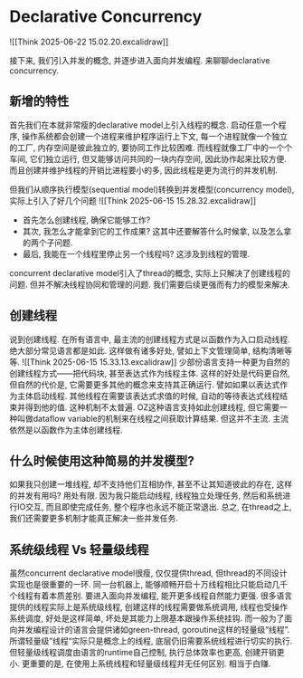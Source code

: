 # Declarative Concurrency

![[Think 2025-06-22 15.02.20.excalidraw]]

接下来, 我们引入并发的概念, 并逐步进入面向并发编程. 来聊聊declarative concurrency.

## 新增的特性

首先我们在本就非常瘦的declarative model上引入线程的概念.
启动任意一个程序, 操作系统都会创建一个进程来维护程序运行上下文, 每一个进程就像一个独立的工厂, 内存空间是彼此独立的, 要协同工作比较困难. 而线程就像工厂中的一个个车间, 它们独立运行, 但又能够访问共同的一块内存空间, 因此协作起来比较方便. 而且创建并维护线程的开销比进程要小的多, 因此线程是更为流行的并发机制.

但我们从顺序执行模型(sequential model)转换到并发模型(concurrency model), 实际上引入了好几个问题
![[Think 2025-06-15 15.28.32.excalidraw]]

- 首先怎么创建线程, 确保它能够工作?
- 其次, 我怎么才能拿到它的工作成果? 这其中还要解答什么时候拿, 以及怎么拿的两个子问题.
- 最后, 我能在一个线程里停止另一个线程吗? 这涉及到线程的管理.

concurrent declarative model引入了thread的概念, 实际上只解决了创建线程的问题. 但并不解决线程协同和管理的问题. 我们需要后续更强而有力的模型来解决.

## 创建线程

说到创建线程. 在所有语言中, 最主流的创建线程方式是以函数作为入口启动线程. 绝大部分常见语言都是如此. 这样做有诸多好处, 譬如上下文管理简单, 结构清晰等等.
![[Think 2025-06-15 15.33.13.excalidraw]]
少部份语言支持一种更为自然的创建线程方式——把代码块, 甚至表达式作为线程主体. 这样的好处是代码更自然, 但自然的代价是, 它需要更多其他的概念来支持其正确运行. 譬如如果以表达式作为主体启动线程. 其他线程在需要该表达式求值的时候, 自动的等待表达式线程结束并得到他的值. 这种机制不太普遍. OZ这种语言支持如此创建线程, 但它需要一种叫做dataflow variable的机制来在线程之间获取计算结果. 但这并不主流. 主流依然是以函数作为主体创建线程.

## 什么时候使用这种简易的并发模型?

如果我只创建一堆线程, 却不支持他们互相协作, 甚至不让其知道彼此的存在, 这样的并发有用吗? 用处有限. 因为我只能启动线程, 线程独立处理任务, 然后和系统进行IO交互, 而且即使完成任务, 整个程序也永远不能正常退出. 总之, 在thread之上, 我们还需要更多机制才能真正解决一些并发任务.

## 系统级线程 Vs 轻量级线程

虽然concurrent declarative model很瘦, 仅仅提供thread, 但thread的不同设计实现也是很重要的一环. 同一台机器上, 能够顺畅开启十万线程相比只能启动几千个线程有着本质差别. 要进入面向并发编程, 能开更多线程自然能力更强.
很多语言提供的线程实际上是系统级线程, 创建这样的线程需要做系统调用, 线程也受操作系统调度, 好处是这样简单, 坏处是其能力上限基本跟操作系统挂钩.
而一般为了面向并发编程设计的语言会提供诸如green-thread, goroutine这样的轻量级“线程”. 所谓轻量级”线程“实际只是概念上的线程, 底层仍旧需要系统线程进行切实的执行. 但轻量级线程调度由语言的runtime自己控制, 执行总体效率也更高, 创建开销更小. 更重要的是, 在使用上系统线程和轻量级线程并无任何区别. 相当于白赚.

